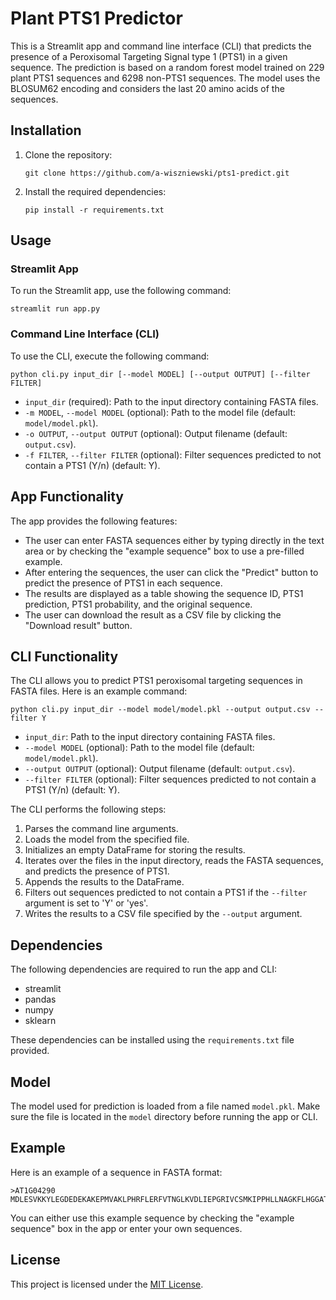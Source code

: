 # Plant PTS1 Predictor

This is a Streamlit app and command line interface (CLI) that predicts the presence of a Peroxisomal Targeting Signal type 1 (PTS1) in a given sequence. The prediction is based on a random forest model trained on 229 plant PTS1 sequences and 6298 non-PTS1 sequences. The model uses the BLOSUM62 encoding and considers the last 20 amino acids of the sequences.

## Installation

1. Clone the repository:

   ```shell
   git clone https://github.com/a-wiszniewski/pts1-predict.git
   ```

2. Install the required dependencies:

   ```shell
   pip install -r requirements.txt
   ```

## Usage

### Streamlit App

To run the Streamlit app, use the following command:

```shell
streamlit run app.py
```

### Command Line Interface (CLI)

To use the CLI, execute the following command:

```shell
python cli.py input_dir [--model MODEL] [--output OUTPUT] [--filter FILTER]
```

- `input_dir` (required): Path to the input directory containing FASTA files.
- `-m MODEL`, `--model MODEL` (optional): Path to the model file (default: `model/model.pkl`).
- `-o OUTPUT`, `--output OUTPUT` (optional): Output filename (default: `output.csv`).
- `-f FILTER`, `--filter FILTER` (optional): Filter sequences predicted to not contain a PTS1 (Y/n) (default: Y).

## App Functionality

The app provides the following features:

- The user can enter FASTA sequences either by typing directly in the text area or by checking the "example sequence" box to use a pre-filled example.
- After entering the sequences, the user can click the "Predict" button to predict the presence of PTS1 in each sequence.
- The results are displayed as a table showing the sequence ID, PTS1 prediction, PTS1 probability, and the original sequence.
- The user can download the result as a CSV file by clicking the "Download result" button.

## CLI Functionality

The CLI allows you to predict PTS1 peroxisomal targeting sequences in FASTA files. Here is an example command:

```shell
python cli.py input_dir --model model/model.pkl --output output.csv --filter Y
```

- `input_dir`: Path to the input directory containing FASTA files.
- `--model MODEL` (optional): Path to the model file (default: `model/model.pkl`).
- `--output OUTPUT` (optional): Output filename (default: `output.csv`).
- `--filter FILTER` (optional): Filter sequences predicted to not contain a PTS1 (Y/n) (default: Y).

The CLI performs the following steps:

1. Parses the command line arguments.
2. Loads the model from the specified file.
3. Initializes an empty DataFrame for storing the results.
4. Iterates over the files in the input directory, reads the FASTA sequences, and predicts the presence of PTS1.
5. Appends the results to the DataFrame.
6. Filters out sequences predicted to not contain a PTS1 if the `--filter` argument is set to 'Y' or 'yes'.
7. Writes the results to a CSV file specified by the `--output` argument.

## Dependencies

The following dependencies are required to run the app and CLI:

- streamlit
- pandas
- numpy
- sklearn

These dependencies can be installed using the `requirements.txt` file provided.

## Model

The model used for prediction is loaded from a file named `model.pkl`. Make sure the file is located in the `model` directory before running the app or CLI.

## Example

Here is an example of a sequence in FASTA format:

```
>AT1G04290
MDLESVKKYLEGDEDEKAKEPMVAKLPHRFLERFVTNGLKVDLIEPGRIVCSMKIPPHLLNAGKFLHGGATATLVDLIGSAVIYTAGASHSGVSVEINVSYLDAAFLDEEIEIESKALRVGKAVAVVSVELRKKTTGKIIAQGRHTKYFAPRSNL
```

You can either use this example sequence by checking the "example sequence" box in the app or enter your own sequences.

## License

This project is licensed under the [MIT License](LICENSE).